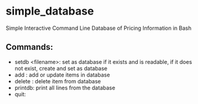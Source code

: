 # simple_database
Simple Interactive Command Line Database of Pricing Information in Bash

## Commands:
- setdb \<filename\>: set <filename> as database if it exists and is readable, if it does not exist, create <filename> and set as database
- add <product> <price>: add or update items in database
- delete <product>: delete item from database
- printdb: print all lines from the database
- quit:

